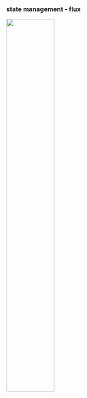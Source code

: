 ### state management - flux

<img src="https://facebook.github.io/flux/img/flux-simple-f8-diagram-explained-1300w.png" style="width:50%">
